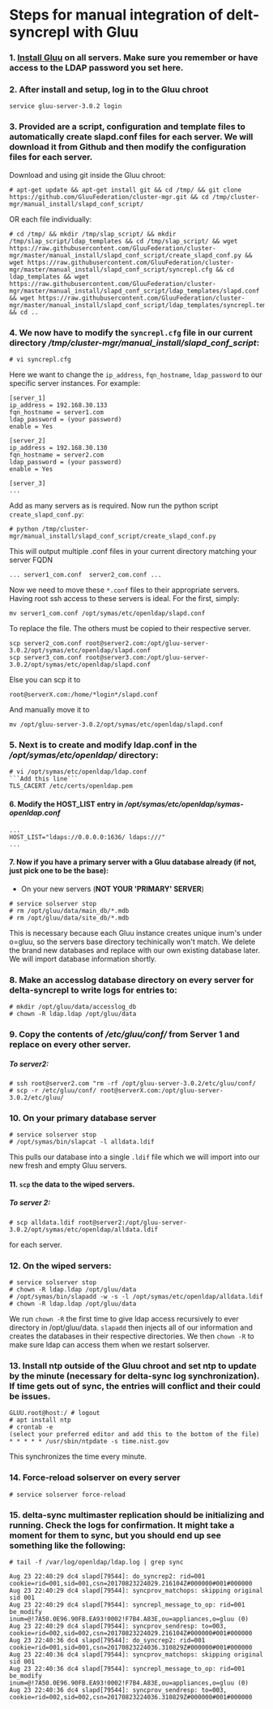 Steps for manual integration of delt-syncrepl with Gluu
=======================

### 1. [Install Gluu](https://gluu.org/docs/ce/3.0.2/installation-guide/install/) on all servers. Make sure you remember or have access to the LDAP password you set here.
### 2. After install and setup, log in to the Gluu chroot
```
service gluu-server-3.0.2 login
```
### 3. Provided are a script, configuration and template files to automatically create slapd.conf files for each server. We will download it from Github and then modify the configuration files for each server.

Download and using git inside the Gluu chroot:
```
# apt-get update && apt-get install git && cd /tmp/ && git clone https://github.com/GluuFederation/cluster-mgr.git && cd /tmp/cluster-mgr/manual_install/slapd_conf_script/
```
OR each file individually:
```
# cd /tmp/ && mkdir /tmp/slap_script/ && mkdir /tmp/slap_script/ldap_templates && cd /tmp/slap_script/ && wget https://raw.githubusercontent.com/GluuFederation/cluster-mgr/master/manual_install/slapd_conf_script/create_slapd_conf.py &&  wget https://raw.githubusercontent.com/GluuFederation/cluster-mgr/master/manual_install/slapd_conf_script/syncrepl.cfg && cd ldap_templates && wget https://raw.githubusercontent.com/GluuFederation/cluster-mgr/master/manual_install/slapd_conf_script/ldap_templates/slapd.conf && wget https://raw.githubusercontent.com/GluuFederation/cluster-mgr/master/manual_install/slapd_conf_script/ldap_templates/syncrepl.temp && cd ..
```
### 4. We now have to modify the `syncrepl.cfg` file in our current directory */tmp/cluster-mgr/manual_install/slapd_conf_script*:
```
# vi syncrepl.cfg
```
Here we want to change the `ip_address`, `fqn_hostname`, `ldap_password` to our specific server instances. For example:
```
[server_1]
ip_address = 192.168.30.133
fqn_hostname = server1.com
ldap_password = (your password)
enable = Yes

[server_2]
ip_address = 192.168.30.130
fqn_hostname = server2.com
ldap_password = (your password)
enable = Yes

[server_3]
...
```
Add as many servers as is required. Now run the python script `create_slapd_conf.py`:
```
# python /tmp/cluster-mgr/manual_install/slapd_conf_script/create_slapd_conf.py
```
This will output multiple .conf files in your current directory matching your server FQDN
```
... server1_com.conf  server2_com.conf ...
```
Now we need to move these `*.conf` files to their appropriate servers. Having root ssh access to these servers is ideal. For the first, simply:
```
mv server1_com.conf /opt/symas/etc/openldap/slapd.conf
```
To replace the file. The others must be copied to their respective server.
```
scp server2_com.conf root@server2.com:/opt/gluu-server-3.0.2/opt/symas/etc/openldap/slapd.conf
scp server3_com.conf root@server3.com:/opt/gluu-server-3.0.2/opt/symas/etc/openldap/slapd.conf
```
Else you can scp it to 
```
root@serverX.com:/home/*login*/slapd.conf
```
And manually move it to 
```
mv /opt/gluu-server-3.0.2/opt/symas/etc/openldap/slapd.conf
```

### 5. Next is to create and modify ldap.conf in the */opt/symas/etc/openldap/* directory:
```
# vi /opt/symas/etc/openldap/ldap.conf
```Add this line```
TLS_CACERT /etc/certs/openldap.pem
``` 
#### 6. Modify the HOST_LIST entry in */opt/symas/etc/openldap/symas-openldap.conf*
```
...
HOST_LIST="ldaps://0.0.0.0:1636/ ldaps:///"
...
```
#### 7. Now if you have a primary server with a Gluu database already (if not, just pick one to be the base):
- On your new servers (**NOT YOUR 'PRIMARY' SERVER**)
```
# service solserver stop
# rm /opt/gluu/data/main_db/*.mdb
# rm /opt/gluu/data/site_db/*.mdb
```
This is necessary because each Gluu instance creates unique inum's under o=gluu, so the servers base directory techinically won't match. We delete the brand new databases and replace with our own existing database later. We will import database information shortly.

### 8. Make an accesslog database directory on every server for delta-syncrepl to write logs for entries to:
```
# mkdir /opt/gluu/data/accesslog_db
# chown -R ldap.ldap /opt/gluu/data
```
### 9. Copy the contents of */etc/gluu/conf/* from Server 1 and replace on every other server. 
##### To server2:
```
# ssh root@server2.com "rm -rf /opt/gluu-server-3.0.2/etc/gluu/conf/
# scp -r /etc/gluu/conf/ root@serverX.com:/opt/gluu-server-3.0.2/etc/gluu/
```
### 10. On your primary database server
```
# service solserver stop
# /opt/symas/bin/slapcat -l alldata.ldif
```
This pulls our database into a single `.ldif` file which we will import into our new fresh and empty Gluu servers.

#### 11. `scp` the data to the wiped servers.
##### To server 2:
```
# scp alldata.ldif root@server2:/opt/gluu-server-3.0.2/opt/symas/etc/openldap/alldata.ldif
```
for each server.

### 12. On the wiped servers:
```
# service solserver stop
# chown -R ldap.ldap /opt/gluu/data
# /opt/symas/bin/slapadd -w -s -l /opt/symas/etc/openldap/alldata.ldif
# chown -R ldap.ldap /opt/gluu/data
```
We run `chown -R` the first time to give ldap access recursively to ever directory in /opt/gluu/data. `slapadd` then injects all of our information and creates the databases in their respective directories. We then `chown -R` to make sure ldap can access them when we restart solserver.

### 13. Install ntp outside of the Gluu chroot and set ntp to update by the minute (necessary for delta-sync log synchronization). If time gets out of sync, the entries will conflict and their could be issues.

```
GLUU.root@host:/ # logout
# apt install ntp
# crontab -e
(select your preferred editor and add this to the bottom of the file)
* * * * * /usr/sbin/ntpdate -s time.nist.gov
```
This synchronizes the time every minute.

### 14. Force-reload solserver on every server
```
# service solserver force-reload
```
### 15. delta-sync multimaster replication should be initializing and running. Check the logs for confirmation. It might take a moment for them to sync, but you should end up see something like the following:
```
# tail -f /var/log/openldap/ldap.log | grep sync

Aug 23 22:40:29 dc4 slapd[79544]: do_syncrep2: rid=001 cookie=rid=001,sid=001,csn=20170823224029.216104Z#000000#001#000000
Aug 23 22:40:29 dc4 slapd[79544]: syncprov_matchops: skipping original sid 001
Aug 23 22:40:29 dc4 slapd[79544]: syncrepl_message_to_op: rid=001 be_modify inum=@!7A50.0E96.90FB.EA93!0002!F7B4.A83E,ou=appliances,o=gluu (0)
Aug 23 22:40:29 dc4 slapd[79544]: syncprov_sendresp: to=003, cookie=rid=002,sid=002,csn=20170823224029.216104Z#000000#001#000000
Aug 23 22:40:36 dc4 slapd[79544]: do_syncrep2: rid=001 cookie=rid=001,sid=001,csn=20170823224036.310829Z#000000#001#000000
Aug 23 22:40:36 dc4 slapd[79544]: syncprov_matchops: skipping original sid 001
Aug 23 22:40:36 dc4 slapd[79544]: syncrepl_message_to_op: rid=001 be_modify inum=@!7A50.0E96.90FB.EA93!0002!F7B4.A83E,ou=appliances,o=gluu (0)
Aug 23 22:40:36 dc4 slapd[79544]: syncprov_sendresp: to=003, cookie=rid=002,sid=002,csn=20170823224036.310829Z#000000#001#000000
```


